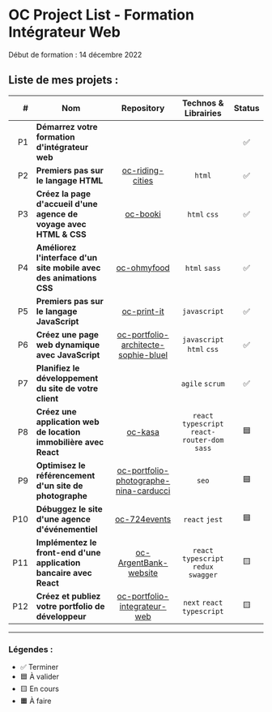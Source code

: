 # OC Project List - Formation Intégrateur Web

Début de formation : 14 décembre 2022

## Liste de mes projets :

| # | Nom | Repository | Technos & Librairies | Status |
|-:|-|:-:|:-:|:-:|
| P1 | **Démarrez votre formation d'intégrateur web** |  |  | ✅ |
| P2 | **Premiers pas sur le langage HTML** | [oc-riding-cities](https://github.com/boysers/oc-riding-cities) | `html` | ✅ |
| P3 | **Créez la page d'accueil d'une agence de voyage avec HTML & CSS** | [oc-booki](https://github.com/boysers/oc-booki) | `html` `css` | ✅ |
| P4 | **Améliorez l'interface d'un site mobile avec des animations CSS** | [oc-ohmyfood](https://github.com/boysers/oc-ohmyfood/) | `html` `sass` | ✅ |
| P5 | **Premiers pas sur le langage JavaScript** | [oc-print-it](https://github.com/boysers/oc-print-it) | `javascript` | ✅ |
| P6 | **Créez une page web dynamique avec JavaScript** | [oc-portfolio-architecte-sophie-bluel](https://github.com/boysers/oc-portfolio-architecte-sophie-bluel) | `javascript` `html` `css` | ✅ |
| P7 | **Planifiez le développement du site de votre client** | | `agile` `scrum` | ✅ |
| P8 | **Créez une application web de location immobilière avec React** | [oc-kasa](https://github.com/boysers/oc-kasa) | `react` `typescript` `react-router-dom` `sass` | 🟦 |
| P9 | **Optimisez le référencement d'un site de photographe** | [oc-portfolio-photographe-nina-carducci](https://github.com/boysers/oc-portfolio-photographe-nina-carducci) | `seo` | 🟦 |
| P10 | **Débuggez le site d'une agence d'événementiel** | [oc-724events](https://github.com/boysers/oc-724events) | `react` `jest` | 🟦 |
| P11 | **Implémentez le front-end d'une application bancaire avec React** | [oc-ArgentBank-website](https://github.com/boysers/oc-ArgentBank-website) | `react` `typescript` `redux` `swagger` | 🟨 |
| P12 | **Créez et publiez votre portfolio de développeur** | [oc-portfolio-integrateur-web](https://github.com/boysers/oc-portfolio-integrateur-web) | `next` `react` `typescript` | 🟨 |

---

### Légendes :

- ✅ Terminer
- 🟦 À valider
- 🟨 En cours
- 🟧 À faire
